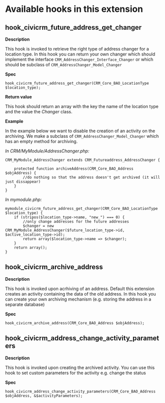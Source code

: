 # Available hooks in this extension

## hook_civicrm_future_address_get_changer

**Description**

This hook is invoked to retrieve the right type of address changer for a location type.
In this hook you can return your own changer which should implement the interface `CRM_AddressChanger_Interface_Changer` or which should be subclass of `CRM_AddressChanger_Model_Changer`

**Spec**

    hook_civicrm_future_address_get_changer(CRM_Core_BAO_LocationType $location_type);

**Return value**

This hook should return an array with the key the name of the location type and the value the *Changer* class.

**Example**

In the example below we want to disable the creation of an activity on the archiving. We make a subclass of `CRM_AddressChanger_Model_Changer` which has an empty method for archiving.

*In CRM/MyModule/AddressChanger.php:*

    CRM_MyModule_AddressChanger extends CRM_Futureaddress_AddressChanger {

        protected function archiveAddress(CRM_Core_BAO_Address $objAddress) {
            //do nothing so that the address doesn't get archived (it will just dissappear)
        }
    }

*In mymodule.php:*

    mymodule_civicrm_future_address_get_changer(CRM_Core_BAO_LocationType $location_type) {
        if (stripos($location_type->name, "new_") === 0) {
            //only change addresses for the future addresses
            $changer = new  CRM_MyModule_AddressChanger($future_location_type->id, $active_location_type->id);
            return array($location_type->name => $changer);
        }
        return array();
    }

## hook_civicrm_archive_address

**Description**

This hook is invoked upon acrhiving of an address. Default this extension creates an activity containing the data of the old address.
In this hook you can create your own archiving mechanism (e.g. storing the address in a separate database)

**Spec**

    hook_civicrm_archive_address(CRM_Core_BAO_Address $objAddress);

## hook_civicrm_address_change_activity_parameters

**Description**

This hook is invoked upon creating the archived activity. You can use this hook to set custom parameters for the activity e.g. change the status

**Spec**

    hook_civicrm_address_change_activity_parameters(CRM_Core_BAO_Address $objAddress, &$activityParameters);

